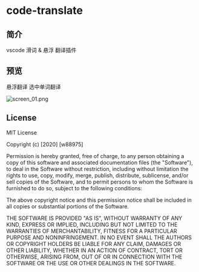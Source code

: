 # code-translate

## 简介
vscode 滑词 & 悬浮 翻译插件

## 预览

悬浮翻译 选中单词翻译

![screen_01.png](https://i.loli.net/2020/09/16/pI2YZ8BizbtDkQr.gif)

<!-- ## Source

Github: [w88975/code-translate-vscode](https://github.com/w88975/code-translate-vscode) -->

<!-- ---- -->

## License

MIT License

Copyright (c) [2020] [w88975]

Permission is hereby granted, free of charge, to any person obtaining a copy
of this software and associated documentation files (the "Software"), to deal
in the Software without restriction, including without limitation the rights
to use, copy, modify, merge, publish, distribute, sublicense, and/or sell
copies of the Software, and to permit persons to whom the Software is
furnished to do so, subject to the following conditions:

The above copyright notice and this permission notice shall be included in all
copies or substantial portions of the Software.

THE SOFTWARE IS PROVIDED "AS IS", WITHOUT WARRANTY OF ANY KIND, EXPRESS OR
IMPLIED, INCLUDING BUT NOT LIMITED TO THE WARRANTIES OF MERCHANTABILITY,
FITNESS FOR A PARTICULAR PURPOSE AND NONINFRINGEMENT. IN NO EVENT SHALL THE
AUTHORS OR COPYRIGHT HOLDERS BE LIABLE FOR ANY CLAIM, DAMAGES OR OTHER
LIABILITY, WHETHER IN AN ACTION OF CONTRACT, TORT OR OTHERWISE, ARISING FROM,
OUT OF OR IN CONNECTION WITH THE SOFTWARE OR THE USE OR OTHER DEALINGS IN THE
SOFTWARE.
